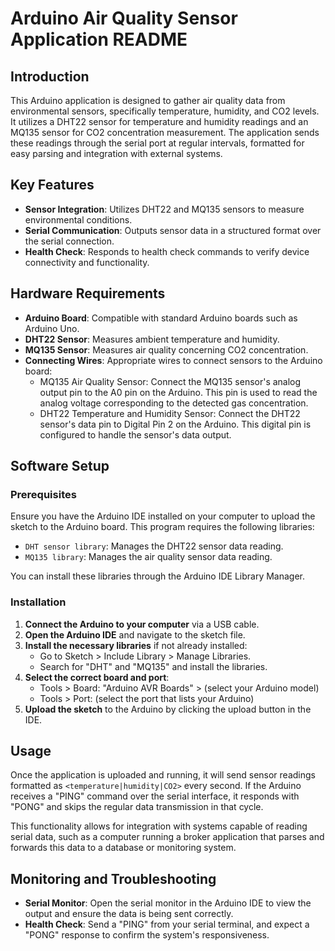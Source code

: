 # Arduino Air Quality Sensor Application README

## Introduction

This Arduino application is designed to gather air quality data from environmental sensors, specifically temperature, humidity, and CO2 levels. It utilizes a DHT22 sensor for temperature and humidity readings and an MQ135 sensor for CO2 concentration measurement. The application sends these readings through the serial port at regular intervals, formatted for easy parsing and integration with external systems.

## Key Features

- **Sensor Integration**: Utilizes DHT22 and MQ135 sensors to measure environmental conditions.
- **Serial Communication**: Outputs sensor data in a structured format over the serial connection.
- **Health Check**: Responds to health check commands to verify device connectivity and functionality.

## Hardware Requirements

- **Arduino Board**: Compatible with standard Arduino boards such as Arduino Uno.
- **DHT22 Sensor**: Measures ambient temperature and humidity.
- **MQ135 Sensor**: Measures air quality concerning CO2 concentration.
- **Connecting Wires**: Appropriate wires to connect sensors to the Arduino board:
  -  MQ135 Air Quality Sensor:
      Connect the MQ135 sensor's analog output pin to the A0 pin on the Arduino. This pin is used to read the analog voltage corresponding to the detected gas concentration.
  - DHT22 Temperature and Humidity Sensor:
    Connect the DHT22 sensor's data pin to Digital Pin 2 on the Arduino. This digital pin is configured to handle the sensor's data output.

## Software Setup

### Prerequisites

Ensure you have the Arduino IDE installed on your computer to upload the sketch to the Arduino board. This program requires the following libraries:
- `DHT sensor library`: Manages the DHT22 sensor data reading.
- `MQ135 library`: Manages the air quality sensor data reading.

You can install these libraries through the Arduino IDE Library Manager.

### Installation

1. **Connect the Arduino to your computer** via a USB cable.
2. **Open the Arduino IDE** and navigate to the sketch file.
3. **Install the necessary libraries** if not already installed:
   - Go to Sketch > Include Library > Manage Libraries.
   - Search for "DHT" and "MQ135" and install the libraries.
4. **Select the correct board and port**:
   - Tools > Board: "Arduino AVR Boards" > (select your Arduino model)
   - Tools > Port: (select the port that lists your Arduino)
5. **Upload the sketch** to the Arduino by clicking the upload button in the IDE.

## Usage

Once the application is uploaded and running, it will send sensor readings formatted as `<temperature|humidity|CO2>` every second. If the Arduino receives a "PING" command over the serial interface, it responds with "PONG" and skips the regular data transmission in that cycle.

This functionality allows for integration with systems capable of reading serial data, such as a computer running a broker application that parses and forwards this data to a database or monitoring system.

## Monitoring and Troubleshooting

- **Serial Monitor**: Open the serial monitor in the Arduino IDE to view the output and ensure the data is being sent correctly.
- **Health Check**: Send a "PING" from your serial terminal, and expect a "PONG" response to confirm the system's responsiveness.

